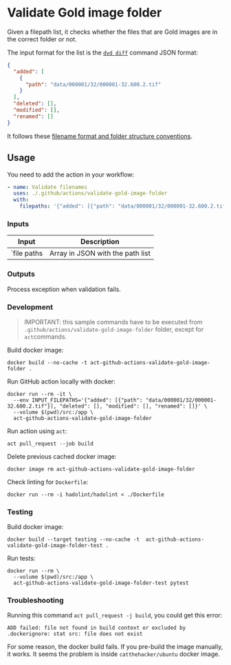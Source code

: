 # Validate Gold image folder

Given a filepath list, it checks whether the files that are Gold images are in the correct folder or not.

The input format for the list is the [`dvd diff`](https://dvc.org/doc/command-reference/diff) command JSON format:

```json
{
  "added": [
    {
      "path": "data/000001/32/000001-32.600.2.tif"
    }
  ],
  "deleted": [],
  "modified": [],
  "renamed": []
}
```

It follows these [filename format and folder structure conventions](https://github.com/Nautilus-Cyberneering/chinese-ideographs/blob/main/documentation/Filenames_and_Folder_Structure_Conventions.md).

## Usage

You need to add the action in your workflow:

```yaml
- name: Validate filenames
  uses: ./.github/actions/validate-gold-image-folder
  with:
    filepaths: '{"added": [{"path": "data/000001/32/000001-32.600.2.tif"}], "deleted": [], "modified": [], "renamed": []}'
```

### Inputs

| Input       | Description                           |
|-------------|---------------------------------------|
| `file paths | Array in JSON with the path list      |

### Outputs

Process exception when validation fails.

### Development

> IMPORTANT: this sample commands have to be executed from `.github/actions/validate-gold-image-folder` folder, except for `act`commands.

Build docker image:
```
docker build --no-cache -t act-github-actions-validate-gold-image-folder .
```

Run GitHub action locally with docker:
```
docker run --rm -it \
  --env INPUT_FILEPATHS='{"added": [{"path": "data/000001/32/000001-32.600.2.tif"}], "deleted": [], "modified": [], "renamed": []}' \
  --volume $(pwd)/src:/app \
  act-github-actions-validate-gold-image-folder
```

Run action using `act`:
```
act pull_request --job build
```

Delete previous cached docker image:
```
docker image rm act-github-actions-validate-gold-image-folder
```

Check linting for `Dockerfile`:
```
docker run --rm -i hadolint/hadolint < ./Dockerfile
```

### Testing

Build docker image:
```
docker build --target testing --no-cache -t  act-github-actions-validate-gold-image-folder-test .
```

Run tests:
```
docker run --rm \
  --volume $(pwd)/src:/app \
  act-github-actions-validate-gold-image-folder-test pytest
```

### Troubleshooting

Running this command `act pull_request -j build`, you could get this error:

```
ADD failed: file not found in build context or excluded by .dockerignore: stat src: file does not exist
```

For some reason, the docker build fails. If you pre-build the image manually, it works. It seems the problem is inside `catthehacker/ubuntu` docker image.